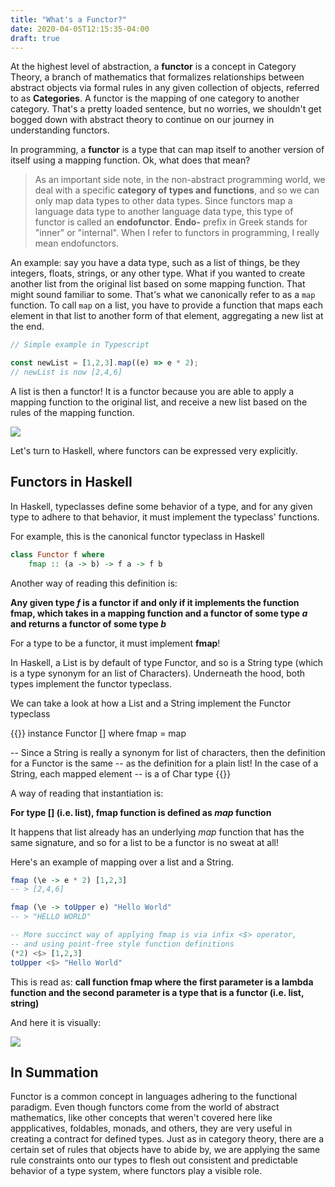 ```yaml
---
title: "What's a Functor?"
date: 2020-04-05T12:15:35-04:00
draft: true
---
```


At the highest level of abstraction, a **functor** is a concept in Category Theory, a branch of mathematics that formalizes relationships between abstract objects via formal rules in any given collection of objects, referred to as **Categories**. A functor is the mapping of one category to another category. That's a pretty loaded sentence, but no worries, we shouldn't get bogged down with abstract theory to continue on our journey in understanding functors.

In programming, a **functor** is a type that can map itself to another version of itself using a mapping function. Ok, what does that mean?

> As an important side note, in the non-abstract programming world, we deal with a specific **category of types and functions**, and so we can only map data types to other data types. Since functors map a language data type to another language data type, this type of functor is called an **endofunctor**. **Endo-** prefix in Greek stands for "inner" or "internal". When I refer to functors in programming, I really mean endofunctors.

An example: say you have a data type, such as a list of things, be they integers, floats, strings, or any other type. What if you wanted to create another list from the original list based on some mapping function. That might sound familiar to some. That's what we canonically refer to as a `map` function. To call `map` on a list, you have to provide a function that maps each element in that list to another form of that element, aggregating a new list at the end.

```typescript
// Simple example in Typescript

const newList = [1,2,3].map((e) => e * 2);
// newList is now [2,4,6]
```

A list is then a functor! It is a functor because you are able to apply a mapping function to the original list, and receive a new list based on the rules of the mapping function.

![](https://i.imgur.com/cNIP2Ui.png)

Let's turn to Haskell, where functors can be expressed very explicitly.

## Functors in Haskell

In Haskell, typeclasses define some behavior of a type, and for any given type to adhere to that behavior, it must implement the typeclass' functions.

For example, this is the canonical functor typeclass in Haskell

```haskell
class Functor f where
    fmap :: (a -> b) -> f a -> f b
```

Another way of reading this definition is:

**Any given type _f_ is a functor if and only if it implements the function fmap, which takes in a mapping function and a functor of some type _a_ and returns a functor of some type _b_**

For a type to be a functor, it must implement **fmap**!

In Haskell, a List is by default of type Functor, and so is a String type (which is a type synonym for an list of Characters). Underneath the hood, both types implement the functor typeclass.

We can take a look at how a List and a String implement the Functor typeclass

{{<highlight haskell>}}
instance Functor [] where
    fmap = map

-- Since a String is really a synonym for list of characters, then the definition for a Functor is the same
-- as the definition for a plain list! In the case of a String, each mapped element
-- is a of Char type
{{</highlight>}}

A way of reading that instantiation is:

**For type [] (i.e. list), fmap function is defined as _map_ function**

It happens that list already has an underlying _map_ function that has the same signature, and so for a list to be a functor is no sweat at all!

Here's an example of mapping over a list and a String.

```haskell
fmap (\e -> e * 2) [1,2,3]
-- > [2,4,6]

fmap (\e -> toUpper e) "Hello World"
-- > "HELLO WORLD"

-- More succinct way of applying fmap is via infix <$> operator,
-- and using point-free style function definitions
(*2) <$> [1,2,3]
toUpper <$> "Hello World"
```

This is read as: **call function fmap where the first parameter is a lambda function and the second parameter is a type that is a functor (i.e. list, string)**

And here it is visually:

![](https://i.imgur.com/OAKJHQl.png)

## In Summation

Functor is a common concept in languages adhering to the functional paradigm. Even though functors come from the world of abstract mathematics, like other concepts that weren't covered here like appplicatives, foldables, monads, and others, they are very useful in creating a contract for defined types. Just as in category theory, there are a certain set of rules that objects have to abide by, we are applying the same rule constraints onto our types to flesh out consistent and predictable behavior of a type system, where functors play a visible role.
